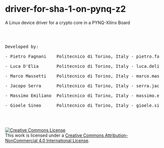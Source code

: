 # driver-for-sha-1-on-pynq-z2
A Linux device driver for a crypto core in a PYNQ-Xilinx Board

<br>
<br>
<pre>
Developed by:<br>
- Pietro Fagnani    Politecnico di Torino, Italy - pietro.fagnani@studenti.polito.it  <br>
- Luca D'Elia       Politecnico di Torino, Italy - luca.delia@studenti.polito.it  <br>
- Marco Massetti    Politecnico di Torino, Italy - marco.massetti@studenti.polito.it  <br>
- Jacopo Serra	    Politecnico di Torino, Italy - serra.jacopo@studenti.polito.it  <br>
- Massimo Emiliano  Politecnico di Torino, Italy - massimo.emiliano@studenti.polito.it  <br>
- Gioele Sineo      Politecnico di Torino, Italy - gioele.sineo@studenti.polito.it  <br>
</pre>

<br>
<br>
<a rel="license" href="http://creativecommons.org/licenses/by-nc/4.0/"><img alt="Creative Commons License" style="border-width:0" src="https://i.creativecommons.org/l/by-nc/4.0/88x31.png" /></a><br />This work is licensed under a <a rel="license" href="http://creativecommons.org/licenses/by-nc/4.0/">Creative Commons Attribution-NonCommercial 4.0 International License</a>.
